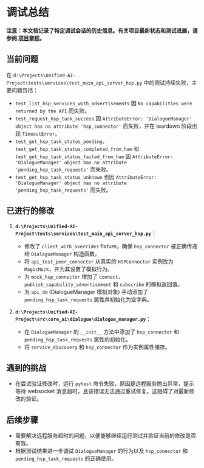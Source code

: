 # 调试总结

**注意：本文档记录了特定调试会话的历史信息。有关项目最新状态和测试进展，请参阅 [项目章程](../../../00-overview/PROJECT_CHARTER.md)。**

## 当前问题

在 `d:\Projects\Unified-AI-Project\tests\services\test_main_api_server_hsp.py`
中的测试持续失败，主要问题包括：

- `test_list_hsp_services_with_advertisements` 因
  `No capabilities were returned by the API` 而失败。
- `test_request_hsp_task_success` 因
  `AttributeError: 'DialogueManager' object has no attribute 'hsp_connector'`
  而失败，并在 teardown 阶段出现 `TimeoutError`。
- `test_get_hsp_task_status_pending`、`test_get_hsp_task_status_completed_from_ham`
  和 `test_get_hsp_task_status_failed_from_ham` 因
  `AttributeError: 'DialogueManager' object has no attribute 'pending_hsp_task_requests'`
  而失败。
- `test_get_hsp_task_status_unknown` 也因
  `AttributeError: 'DialogueManager' object has no attribute 'pending_hsp_task_requests'`
  而失败。

## 已进行的修改

1.  **`d:\Projects\Unified-AI-Project\tests\services\test_main_api_server_hsp.py`**：
    - 修改了 `client_with_overrides` fixture，确保 `hsp_connector` 被正确传递给
      `DialogueManager` 构造函数。
    - 将 `api_test_peer_connector` 从真实的 `HSPConnector` 实例改为
      `MagicMock`，并为其设置了模拟行为。
    - 为 `mock_hsp_connector` 增加了
      `connect`、`publish_capability_advertisement` 和 `subscribe`
      的模拟返回值。
    - 为 `api_dm` (DialogueManager 模拟对象) 手动添加了
      `pending_hsp_task_requests` 属性并初始化为空字典。

2.  **`d:\Projects\Unified-AI-Project\src\core_ai\dialogue\dialogue_manager.py`**：
    - 在 `DialogueManager` 的 `__init__` 方法中添加了 `hsp_connector` 和
      `pending_hsp_task_requests` 属性的初始化。
    - 将 `service_discovery` 和 `hsp_connector` 作为实例属性储存。

## 遇到的挑战

- 在尝试验证修改时，运行 `pytest`
  命令失败，原因是远程服务抛出异常，提示等待 websocket 消息超时，且该错误无法通过重试修复。这阻碍了对最新修改的验证。

## 后续步骤

- 需要解决远程服务超时的问题，以便能够继续运行测试并验证当前的修改是否有效。
- 根据测试结果进一步调试 `DialogueManager` 的行为以及 `hsp_connector` 和
  `pending_hsp_task_requests` 的正确使用。
